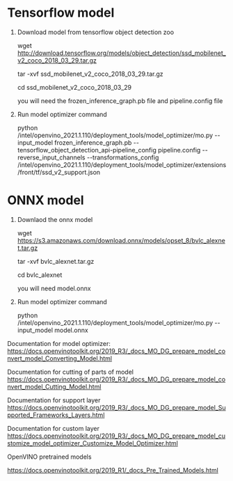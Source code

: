 # Tensorflow model
1. Download model from tensorflow object detection zoo

   wget http://download.tensorflow.org/models/object_detection/ssd_mobilenet_v2_coco_2018_03_29.tar.gz

   tar -xvf ssd_mobilenet_v2_coco_2018_03_29.tar.gz

   cd ssd_mobilenet_v2_coco_2018_03_29 
   
   you will need the frozen_inference_graph.pb file and pipeline.config file


2. Run model optimizer command

   python <PATH>/intel/openvino_2021.1.110/deployment_tools/model_optimizer/mo.py 
   --input_model frozen_inference_graph.pb 
   --tensorflow_object_detection_api-pipeline_config pipeline.config 
   --reverse_input_channels 
   --transformations_config <PATH>/intel/openvino_2021.1.110/deployment_tools/model_optimizer/extensions/front/tf/ssd_v2_support.json


# ONNX model
1. Downlaod the onnx model

   wget https://s3.amazonaws.com/download.onnx/models/opset_8/bvlc_alexnet.tar.gz

   tar -xvf bvlc_alexnet.tar.gz

   cd bvlc_alexnet

   you will need model.onnx

2. Run model optimizer command

   python <PATH>/intel/openvino_2021.1.110/deployment_tools/model_optimizer/mo.py --input_model model.onnx
   
Documentation for model optimizer:
https://docs.openvinotoolkit.org/2019_R3/_docs_MO_DG_prepare_model_convert_model_Converting_Model.html

Documentation for cutting of parts of model
https://docs.openvinotoolkit.org/2019_R3/_docs_MO_DG_prepare_model_convert_model_Cutting_Model.html

Documentation for support layer
https://docs.openvinotoolkit.org/2019_R3/_docs_MO_DG_prepare_model_Supported_Frameworks_Layers.html

Documentation for custom layer
https://docs.openvinotoolkit.org/2019_R3/_docs_MO_DG_prepare_model_customize_model_optimizer_Customize_Model_Optimizer.html

OpenVINO pretrained models

https://docs.openvinotoolkit.org/2019_R1/_docs_Pre_Trained_Models.html
